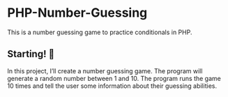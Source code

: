 # PHP-Number-Guessing
This is a number guessing game to practice conditionals in PHP.

## Starting! 🚀

In this project, I’ll create a number guessing game. The program will generate a random number between 1 and 10. The program runs the game 10 times and tell the user some information about their guessing abilities.
